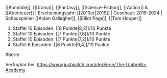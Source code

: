 
[[Komödie]], [[Drama]], [[Fantasy]], [[Science-Fiction]], [[Action]] & [[Abenteuer]] | Erscheinungsjahr: [[2010er|2019]] | Geschaut: 2019-2024 | Schauspieler: [[Aidan Gallagher]], [[Elliot Page]], [[Tom Hopper]]

1. Staffel 10 Episoden:  [[8 Punkte|8,2]]/10 Punkte
2. Staffel 10 Episoden: [[7 Punkte|7,8]]/10 Punkte
3. Staffel 10 Episoden: [[7 Punkte|7,2]]/10 Punkte
4. Staffel 6 Episoden: [[6 Punkte|6,4]]/10 Punkte


#Serie

Verfügbar bei: https://www.justwatch.com/de/Serie/The-Umbrella-Academy